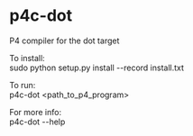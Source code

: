 p4c-dot
========

P4 compiler for the dot target

To install:  
sudo python setup.py install --record install.txt

To run:  
p4c-dot \<path_to_p4_program\>  

For more info:  
p4c-dot --help  
